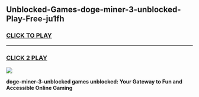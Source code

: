 
## Unblocked-Games-doge-miner-3-unblocked-Play-Free-ju1fh
<h3>
<a href="https://premium76.site?title=doge-miner-3-unblocked&ref=10A">CLICK TO PLAY</a></h3>
<hr>

<h3>
<a href="https://premium76.site?title=doge-miner-3-unblocked&ref=10A">CLICK 2 PLAY</a>
  
</h3>

<a href="https://premium76.site?title=doge-miner-3-unblocked&ref=10A"><img src="https://clearcache.store/games.png"></a>


**doge-miner-3-unblocked games unblocked: Your Gateway to Fun and Accessible Online Gaming**
